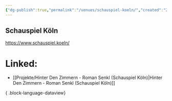 ```yaml
---
{"dg-publish":true,"permalink":"/venues/schauspiel-koeln/","created":"2025-05-25T12:48:37.212+02:00","updated":"2025-05-26T10:40:00.866+02:00"}
---
```


## Schauspiel Köln
https://www.schauspiel.koeln/
# Linked:
- [[Projekte/Hinter Den Zimmern - Roman Senkl (Schauspiel Köln)\|Hinter Den Zimmern - Roman Senkl (Schauspiel Köln)]]

{ .block-language-dataview}
